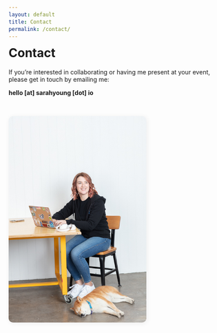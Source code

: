 ```yaml
---
layout: default
title: Contact
permalink: /contact/
---
```


<div class="contact-flex">
  <div class="contact-desc">
    <h1 style="margin-top:0;">Contact</h1>
    <p>If you’re interested in collaborating or having me present at your event, please get in touch by emailing me:</p>
    <p><strong>hello [at] sarahyoung [dot] io</strong></p>
  </div>
  <div class="contact-img">
    <img src="/assets/img/sarah-with-gray.jpeg" alt="Sarah with Grayson" style="max-width: 320px; width: 100%; border-radius: 10px; box-shadow: 2px 2px 12px #eee;" />
  </div>
</div>

<style>
.contact-flex {
  display: flex;
  align-items: center;
  gap: 32px;
  flex-wrap: wrap;
  min-height: 220px;
}
.contact-desc { flex: 1; min-width: 220px; }
.contact-img { flex: 0 0 320px; display: flex; align-items: center; justify-content: flex-end; }
@media (max-width: 600px) {
  .contact-flex {
    flex-direction: column;
    align-items: stretch;
    gap: 18px;
  }
  .contact-img {
    justify-content: center !important;
    margin: 0 auto;
    width: 100%;
  }
  .contact-img img {
    margin: 0 auto !important;
    max-width: 90vw !important;
    display: block;
  }
}
</style>
